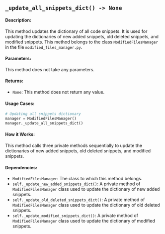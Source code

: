 ## `_update_all_snippets_dict() -> None`

#### Description:
This method updates the dictionary of all code snippets. It is used for updating the dictionaries of new added snippets, old deleted snippets, and modified snippets. This method belongs to the class `ModifiedFilesManager` in the file `modified_files_manager.py`.

#### Parameters:
This method does not take any parameters.

#### Returns:
- `None`: This method does not return any value.

#### Usage Cases:

```python
# Updating all snippets dictionary
manager = ModifiedFilesManager()
manager._update_all_snippets_dict()
```

#### How it Works:
This method calls three private methods sequentially to update the dictionaries of new added snippets, old deleted snippets, and modified snippets.

#### Dependencies:
- `ModifiedFilesManager`: The class to which this method belongs.
- `self._update_new_added_snippets_dict()`: A private method of `ModifiedFilesManager` class used to update the dictionary of new added snippets.
- `self._update_old_deleted_snippets_dict()`: A private method of `ModifiedFilesManager` class used to update the dictionary of old deleted snippets.
- `self._update_modified_snippets_dict()`: A private method of `ModifiedFilesManager` class used to update the dictionary of modified snippets.